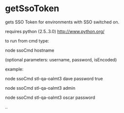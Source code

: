 getSsoToken
===========

gets SSO Token for environments with SSO switched on.

requires python (2.5..3.0)
http://www.python.org/

to run from cmd type:

node ssoCmd hostname

(optional parameters: username, password, isEncoded)


example:

node ssoCmd stl-qa-oalmt3 dave password true

node ssoCmd stl-qa-oalmt3 admin

node ssoCmd stl-qa-oalmt3 oscar password

..
